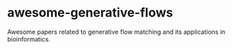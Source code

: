 # awesome-generative-flows
Awesome papers related to generative flow matching and its applications in bioinformatics.
